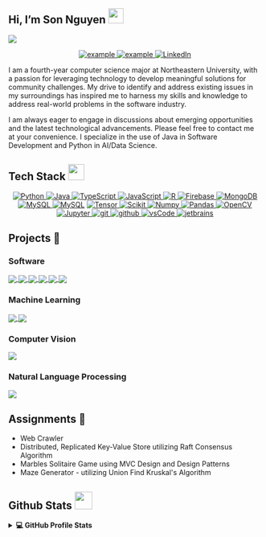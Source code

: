 ## Hi, I’m Son Nguyen <img src = "https://raw.githubusercontent.com/MartinHeinz/MartinHeinz/master/wave.gif" width = 30px> 
<p>
  <a href="https://github.com/DenverCoder1/readme-typing-svg"><img src="https://readme-typing-svg.herokuapp.com?&font=IBM+Plex+Sans&color=abcdef&size=20&lines=Welcome+to+my+GitHub+Profile!;I'm+an+aspiring+Software+Engineer;I'm+also+studying+Computer+Science" /></a>
</p>

<p align ="center">
  <a  href="" target="_blank">
    <img src="https://img.shields.io/badge/My_Website-000000?style=for-the-badge&logo=Microsoft-edge&logoColor=white" alt="example"/>
  </a>
  <a href="mailto:nguyen.so@northeastern.edu?subject=Feedback%20From%20Github&body=Hello," target="_blank">
    <img src="https://img.shields.io/badge/Gmail-D14836?style=for-the-badge&logo=gmail&logoColor=white" alt="example"/>
  </a>
   <a href="https://www.linkedin.com/in/bao-son-nguyen-5aa826160/" target="_blank">
    <img alt="LinkedIn" src="https://img.shields.io/badge/LinkedIn-0077B5?style=for-the-badge&logo=linkedin&logoColor=white">
  </a>   
 
  </a>  
  </p>


<p >I am a fourth-year computer science major at Northeastern University, with a passion for leveraging technology to develop meaningful solutions for community challenges. My drive to identify and address existing issues in my surroundings has inspired me to harness my skills and knowledge to address real-world problems in the software industry.

I am always eager to engage in discussions about emerging opportunities and the latest technological advancements. Please feel free to contact me at your convenience.
I specialize in the use of Java in Software Development and Python in AI/Data Science.
</p>



## Tech Stack <img src = "https://media2.giphy.com/media/QssGEmpkyEOhBCb7e1/giphy.gif?cid=ecf05e47a0n3gi1bfqntqmob8g9aid1oyj2wr3ds3mg700bl&rid=giphy.gif" width = 32px> 

<p align="center">
  <a href="https://www.python.org" target="_blank">
    <img alt="Python" src="https://img.shields.io/badge/Python-3776AB?style=for-the-badge&logo=python&logoColor=white">
  </a>
  <a href="https://www.java.com/en/" target="_blank">
    <img alt="Java" src="https://img.shields.io/badge/java-%23ED8B00.svg?style=for-the-badge&logo=openjdk&logoColor=white">
  </a>
  <a href="" target="_blank">
    <img alt="TypeScript" src="https://img.shields.io/badge/typescript-%23007ACC.svg?style=for-the-badge&logo=typescript&logoColor=white">
  </a>
	<a href="https://developer.mozilla.org/en-US/docs/Web/JavaScript" target="_blank">
    <img alt="JavaScript" src="https://img.shields.io/badge/JavaScript-F7DF1E?style=for-the-badge&logo=javascript&logoColor=white">
  </a>
  <a href="" target="_blank">
    <img alt="R" src="https://img.shields.io/badge/R-276DC3?style=for-the-badge&logo=r&logoColor=white">
  </a>
	<a href="https://firebase.google.com/" target="_blank">
    <img alt="Firebase" src="https://img.shields.io/badge/Firebase-FFCA28?style=for-the-badge&logo=firebase&logoColor=black">
  </a>
	<!-- MongoDB -->
  <a href="https://www.mongodb.com/" target="_blank">
    <img alt="MongoDB" src="https://img.shields.io/badge/MongoDB-47A248?style=for-the-badge&logo=mongodb&logoColor=white">
  </a>
  <!-- MySQL -->
  <a href="https://www.mysql.com/" target="_blank">
    <img alt="MySQL" src="https://img.shields.io/badge/MySQL-4479A1?style=for-the-badge&logo=mysql&logoColor=white">
  </a>
	<a href="https://www.mysql.com/"><img alt="MySQL" src="https://img.shields.io/badge/Microsoft%20SQL%20Server-CC2927?style=for-the-badge&logo=microsoft%20sql%20server&logoColor=white"></a>
   <a href="" target="_blank">
    <img alt="Tensor" src="https://img.shields.io/badge/TensorFlow-FF6F00?style=for-the-badge&logo=tensorflow&logoColor=white">
  </a>

   <a href="https://scikit-learn.org/" target="_blank">
    <img alt="Scikit" src="https://img.shields.io/badge/scikit_learn-F7931E?style=for-the-badge&logo=scikit-learn&logoColor=white">
  </a>

   <a href="https://numpy.org/" target="_blank">
    <img alt="Numpy" src="https://img.shields.io/badge/Numpy-777BB4?style=for-the-badge&logo=numpy&logoColor=white">
  </a>

   <a href="https://pandas.pydata.org/" target="_blank">
    <img alt="Pandas" src="https://img.shields.io/badge/Pandas-2C2D72?style=for-the-badge&logo=pandas&logoColor=white">
  </a>


   <a href="https://opencv.org/" target="_blank">
    <img alt="OpenCV" src="https://img.shields.io/badge/OpenCV-27338e?style=for-the-badge&logo=OpenCV&logoColor=white">
  </a>
   <a href="https://jupyter.org/" target="_blank">
    <img alt="Jupyter" src="https://img.shields.io/badge/Jupyter-F37626.svg?&style=for-the-badge&logo=Jupyter&logoColor=white">
  </a>
  <a href="https://git-scm.com/" target="_blank">
    <img src="https://img.shields.io/badge/git-F05032.svg?style=for-the-badge&logo=git&logoColor=white"
      alt="git"/>
  </a>
  <a href="https://github.com/ELanza-48" target="_blank">
    <img src="https://img.shields.io/badge/github-181717.svg?style=for-the-badge&logo=github&logoColor=white" alt="github" />
  </a>
  <a href="https://code.visualstudio.com/" target="_blank">
    <img src="https://img.shields.io/badge/vscode-007ACC.svg?style=for-the-badge&logo=visualstudiocode&logoColor=white" alt="vsCode"/> 
  </a>
  <a href="https://www.jetbrains.com/" target="_blank">
    <img src="https://img.shields.io/badge/PyCharm-000000.svg?&style=for-the-badge&logo=PyCharm&logoColor=white" alt="jetbrains" />
  </a>
</p>

## Projects 🔭
### Software
<a href="https://github.com/SonNguyen25/ai4career">

  <!-- Change the `github-readme-stats.anuraghazra1.vercel.app` to `github-readme-stats.vercel.app`  -->

  <img align="center" src="https://github-readme-stats.anuraghazra1.vercel.app/api/pin/?username=SonNguyen25&repo=ai4career&theme=tokyonight" />

</a>  

<a href="https://github.com/SonNguyen25/ImageProcessingApplication">

  <!-- Change the `github-readme-stats.anuraghazra1.vercel.app` to `github-readme-stats.vercel.app`  -->

  <img align="center" src="https://github-readme-stats.anuraghazra1.vercel.app/api/pin/?username=SonNguyen25&repo=ImageProcessingApplication&theme=tokyonight" />

</a>  

<a href="https://github.com/SonNguyen25/EquipmentManagementSystem">

  <!-- Change the `github-readme-stats.anuraghazra1.vercel.app` to `github-readme-stats.vercel.app`  -->

  <img align="center" src="https://github-readme-stats.anuraghazra1.vercel.app/api/pin/?username=SonNguyen25&repo=EquipmentManagementSystem&theme=tokyonight" />

</a> 


<a href="https://github.com/SonNguyen25/DistributedKeyValueDatabase">

  <!-- Change the `github-readme-stats.anuraghazra1.vercel.app` to `github-readme-stats.vercel.app`  -->

  <img align="center" src="https://github-readme-stats.anuraghazra1.vercel.app/api/pin/?username=SonNguyen25&repo=DistributedKeyValueDatabase&theme=tokyonight" />

</a>  
<a href="https://github.com/SonNguyen25/kanbas-react-web-app/tree/a6">

  <!-- Change the `github-readme-stats.anuraghazra1.vercel.app` to `github-readme-stats.vercel.app`  -->

  <img align="center" src="https://github-readme-stats.anuraghazra1.vercel.app/api/pin/?username=SonNguyen25&repo=kanbas-react-web-app&theme=tokyonight" />

</a>  
<a href="https://github.com/SonNguyen25/kanbas-node-server-app/tree/a6">

  <!-- Change the `github-readme-stats.anuraghazra1.vercel.app` to `github-readme-stats.vercel.app`  -->

  <img align="center" src="https://github-readme-stats.anuraghazra1.vercel.app/api/pin/?username=SonNguyen25&repo=kanbas-node-server-app&theme=tokyonight" />

</a>  

### Machine Learning
<a href="https://github.com/SonNguyen25/VinBigData-Fraud-Detection">

  <!-- Change the `github-readme-stats.anuraghazra1.vercel.app` to `github-readme-stats.vercel.app`  -->

  <img align="center" src="https://github-readme-stats.anuraghazra1.vercel.app/api/pin/?username=SonNguyen25&repo=VinBigData-Fraud-Detection&theme=tokyonight" />

</a> 
<a href="https://github.com/SonNguyen25/Identifying-Trends-in-Spotify">

  <!-- Change the `github-readme-stats.anuraghazra1.vercel.app` to `github-readme-stats.vercel.app`  -->

  <img align="center" src="https://github-readme-stats.anuraghazra1.vercel.app/api/pin/?username=SonNguyen25&repo=Identifying-Trends-in-Spotify&theme=tokyonight" />

</a> 

### Computer Vision
<a href="https://github.com/SonNguyen25/mot_yolov8/">

  <!-- Change the `github-readme-stats.anuraghazra1.vercel.app` to `github-readme-stats.vercel.app`  -->

  <img align="center" src="https://github-readme-stats.anuraghazra1.vercel.app/api/pin/?username=SonNguyen25&repo=mot_yolov8&theme=tokyonight" />

</a> 

### Natural Language Processing
<a href="https://github.com/SonNguyen25/BloomCausalLM-PromptTuning">
	
  <!-- Change the `github-readme-stats.anuraghazra1.vercel.app` to `github-readme-stats.vercel.app`  -->

  <img align="center" src="https://github-readme-stats.anuraghazra1.vercel.app/api/pin/?username=SonNguyen25&repo=BloomCausalLM-PromptTuning&theme=tokyonight" />

</a>

## Assignments 🌱
- Web Crawler
- Distributed, Replicated Key-Value Store utilizing Raft Consensus Algorithm
- Marbles Solitaire Game using MVC Design and Design Patterns
- Maze Generator - utilizing Union Find Kruskal's Algorithm


## Github Stats <img src = "https://i.pinimg.com/originals/65/c4/f4/65c4f452571be1261e9c623f7da488ac.gif" width = 35px>


<details> 
  <summary><b>💻 GitHub Profile Stats</b></summary>
  <br/>
  <p align="center">
    <a href="https://github.com/SonNguyen25/github-readme-stats"><img alt="SonNguyen25's Github Stats" src="https://github-readme-stats.vercel.app/api?username=SonNguyen25&show_icons=true&count_private=true&theme=tokyonight" height="192px"/></a>
<br/>
  &nbsp;
	  <img src="https://github-readme-stats.vercel.app/api/top-langs/?username=SonNguyen25&show_icons=true&locale=en&layout=compact&theme=tokyonight&hide=jupyter%20notebook" alt="SonNguyen25" height="192px"/>
  <br/>
  </p>
</details>

